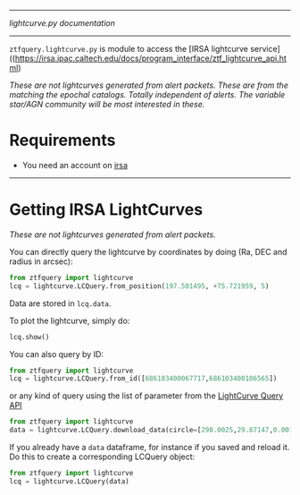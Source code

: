 ***
_lightcurve.py documentation_
***

`ztfquery.lightcurve.py` is module to access the [IRSA lightcurve service]((https://irsa.ipac.caltech.edu/docs/program_interface/ztf_lightcurve_api.html)

*These are not lightcurves generated from alert packets. These are from the matching the epochal catalogs. Totally independent of alerts. The variable star/AGN community will be most interested in these.*


# Requirements 
- You need an account on [irsa](https://irsa.ipac.caltech.edu/docs/program_interface/ztf_lightcurve_api.html)

*** 


# Getting IRSA LightCurves

*These are not lightcurves generated from alert packets.*

You can directly query the lightcurve by coordinates by doing (Ra, DEC and radius in arcsec):
```python
from ztfquery import lightcurve
lcq = lightcurve.LCQuery.from_position(197.501495, +75.721959, 5)
```
Data are stored in `lcq.data`.

To plot the lightcurve, simply do:
```python
lcq.show()
```

You can also query by ID:
```python
from ztfquery import lightcurve
lcq = lightcurve.LCQuery.from_id([686103400067717,686103400106565])
```

or any kind of query using the list of parameter from the [LightCurve Query API](https://irsa.ipac.caltech.edu/docs/program_interface/ztf_lightcurve_api.html)

```python
from ztfquery import lightcurve
data = lightcurve.LCQuery.download_data(circle=[298.0025,29.87147,0.0014], bandname="g")
```

If you already have a `data` dataframe, for instance if you saved and reload it. Do this to create a corresponding LCQuery object:
```python
from ztfquery import lightcurve
lcq = lightcurve.LCQuery(data)
```
